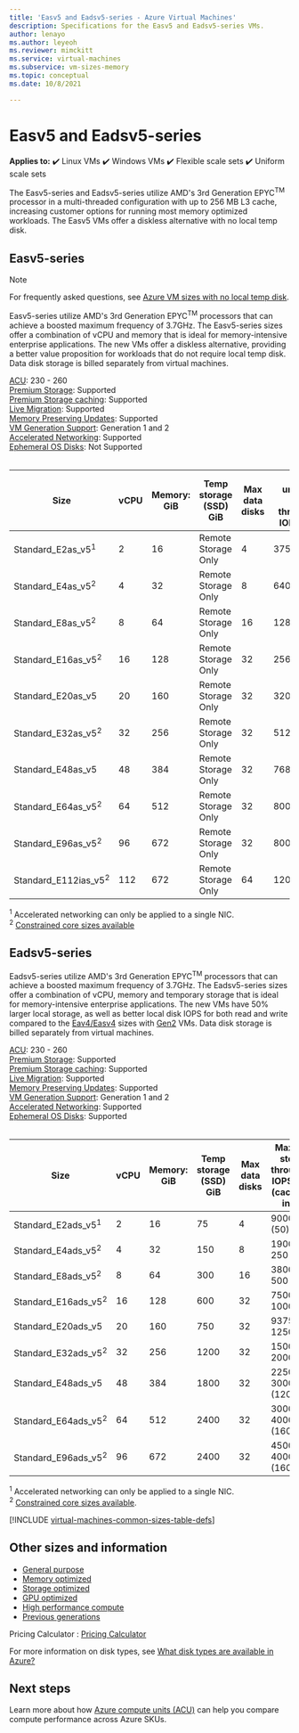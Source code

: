 ```yaml
---
title: 'Easv5 and Eadsv5-series - Azure Virtual Machines'
description: Specifications for the Easv5 and Eadsv5-series VMs.
author: lenayo 
ms.author: leyeoh
ms.reviewer: mimckitt
ms.service: virtual-machines
ms.subservice: vm-sizes-memory
ms.topic: conceptual 
ms.date: 10/8/2021

---
```


# Easv5 and Eadsv5-series

**Applies to:** :heavy_check_mark: Linux VMs :heavy_check_mark: Windows VMs :heavy_check_mark: Flexible scale sets :heavy_check_mark: Uniform scale sets

The Easv5-series and Eadsv5-series utilize AMD's 3rd Generation EPYC<sup>TM</sup> processor in a multi-threaded configuration with up to 256 MB L3 cache, increasing customer options for running most memory optimized workloads. The Easv5 VMs offer a diskless alternative with no local temp disk. 

## Easv5-series

> [!NOTE]
> For frequently asked questions, see [Azure VM sizes with no local temp disk](azure-vms-no-temp-disk.yml).

Easv5-series utilize AMD's 3rd Generation EPYC<sup>TM</sup> processors that can achieve a boosted maximum frequency of 3.7GHz. The Easv5-series sizes offer a combination of vCPU and memory that is ideal for memory-intensive enterprise applications. The new VMs offer a diskless alternative, providing a better value proposition for workloads that do not require local temp disk. Data disk storage is billed separately from virtual machines.

[ACU](acu.md): 230 - 260 <br>
[Premium Storage](premium-storage-performance.md): Supported <br>
[Premium Storage caching](premium-storage-performance.md): Supported <br>
[Live Migration](maintenance-and-updates.md): Supported <br>
[Memory Preserving Updates](maintenance-and-updates.md): Supported <br>
[VM Generation Support](generation-2.md): Generation 1 and 2 <br>
[Accelerated Networking](../virtual-network/create-vm-accelerated-networking-cli.md): Supported <br>
[Ephemeral OS Disks](ephemeral-os-disks.md): Not Supported <br><br>

| Size | vCPU | Memory: GiB | Temp storage (SSD) GiB | Max data disks | Max uncached disk throughput: IOPS/MBps | Max NICs | Expected Network bandwidth (Mbps) |
|---|---|---|---|---|---|---|---|
| Standard_E2as_v5<sup>1</sup>  | 2  | 16  | Remote Storage Only | 4  | 3750/82    | 2 | 2000  |
| Standard_E4as_v5<sup>2</sup>  | 4  | 32  | Remote Storage Only | 8  | 6400/144   | 2 | 4000  |
| Standard_E8as_v5<sup>2</sup>  | 8  | 64  | Remote Storage Only | 16 | 12800/200  | 4 | 8000  |
| Standard_E16as_v5<sup>2</sup> | 16 | 128 | Remote Storage Only | 32 | 25600/384  | 8 | 10000 |
| Standard_E20as_v5             | 20 | 160 | Remote Storage Only | 32 | 32000/480  | 8 | 12500 |
| Standard_E32as_v5<sup>2</sup> | 32 | 256 | Remote Storage Only | 32 | 51200/768  | 8 | 16000 |
| Standard_E48as_v5             | 48 | 384 | Remote Storage Only | 32 | 76800/1152 | 8 | 24000 |
| Standard_E64as_v5<sup>2</sup> | 64 | 512 | Remote Storage Only | 32 | 80000/1200 | 8 | 32000 |
| Standard_E96as_v5<sup>2</sup> | 96 | 672 | Remote Storage Only | 32 | 80000/1600 | 8 | 40000 |
| Standard_E112ias_v5<sup>2</sup>|112| 672 | Remote Storage Only | 64 | 120000/2000| 8 | 50000 | 

<sup>1</sup> Accelerated networking can only be applied to a single NIC.<br>
<sup>2</sup> [Constrained core sizes available](constrained-vcpu.md)


## Eadsv5-series

Eadsv5-series utilize AMD's 3rd Generation EPYC<sup>TM</sup> processors that can achieve a boosted maximum frequency of 3.7GHz. The Eadsv5-series sizes offer a combination of vCPU, memory and temporary storage that is ideal for memory-intensive enterprise applications. The new VMs have 50% larger local storage, as well as better local disk IOPS for both read and write compared to the [Eav4/Easv4](eav4-easv4-series.md) sizes with [Gen2](generation-2.md) VMs. Data disk storage is billed separately from virtual machines.

[ACU](acu.md): 230 - 260 <br>
[Premium Storage](premium-storage-performance.md): Supported <br>
[Premium Storage caching](premium-storage-performance.md): Supported <br>
[Live Migration](maintenance-and-updates.md): Supported <br>
[Memory Preserving Updates](maintenance-and-updates.md): Supported <br>
[VM Generation Support](generation-2.md): Generation 1 and 2 <br>
[Accelerated Networking](../virtual-network/create-vm-accelerated-networking-cli.md): Supported <br>
[Ephemeral OS Disks](ephemeral-os-disks.md): Supported <br><br>

| Size | vCPU | Memory: GiB | Temp storage (SSD) GiB | Max data disks | Max temp storage throughput: IOPS/MBps (cache size in GiB) | Max uncached disk throughput: IOPS/MBps | Max NICs | Expected Network bandwidth (Mbps) |
|---|---|---|---|---|---|---|---|---|
| Standard_E2ads_v5<sup>1</sup>   | 2  | 16  | 75   | 4  | 9000 / 125 (50)      | 3750/82      | 2 | 2000  |
| Standard_E4ads_v5<sup>2</sup>   | 4  | 32  | 150  | 8  | 19000 / 250 (100)    | 6400/144     | 2 | 4000  |
| Standard_E8ads_v5<sup>2</sup>   | 8  | 64  | 300  | 16 | 38000 / 500 (200)    | 12800/200    | 4 | 8000  |
| Standard_E16ads_v5<sup>2</sup>  | 16 | 128 | 600  | 32 | 75000 / 1000 (400)   | 25600/384    | 8 | 10000 |
| Standard_E20ads_v5              | 20 | 160 | 750  | 32 | 93750 / 1250 (500)   | 32000/480    | 8 | 12500 |
| Standard_E32ads_v5<sup>2</sup>  | 32 | 256 | 1200 | 32 | 150000 / 2000 (800)  | 51200/768    | 8 | 16000 |
| Standard_E48ads_v5              | 48 | 384 | 1800 | 32 | 225000 / 3000 (1200) | 76800/1152   | 8 | 24000 |
| Standard_E64ads_v5<sup>2</sup>  | 64 | 512 | 2400 | 32 | 300000 / 4000 (1600) | 80000/1200   | 8 | 32000 |
| Standard_E96ads_v5<sup>2</sup>  | 96 | 672 | 2400 | 32 | 450000 / 4000 (1600) | 80000/1600   | 8 | 40000 |

<sup>1</sup> Accelerated networking can only be applied to a single NIC.<br>
<sup>2</sup> [Constrained core sizes available](constrained-vcpu.md).

[!INCLUDE [virtual-machines-common-sizes-table-defs](../../includes/virtual-machines-common-sizes-table-defs.md)]

## Other sizes and information

- [General purpose](sizes-general.md)
- [Memory optimized](sizes-memory.md)
- [Storage optimized](sizes-storage.md)
- [GPU optimized](sizes-gpu.md)
- [High performance compute](sizes-hpc.md)
- [Previous generations](sizes-previous-gen.md)

Pricing Calculator : [Pricing Calculator](https://azure.microsoft.com/pricing/calculator/)

For more information on disk types, see [What disk types are available in Azure?](disks-types.md)

## Next steps

Learn more about how [Azure compute units (ACU)](acu.md) can help you compare compute performance across Azure SKUs.